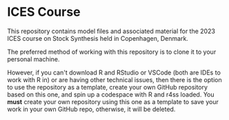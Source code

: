 # ICES Course

This repository contains model files and associated material for the 2023 ICES course on Stock Synthesis held in Copenhagen, Denmark.

The preferred method of working with this repository is to clone it to your personal machine. 

However, if you can't download R and RStudio or VSCode (both are IDEs to work with R in) or are having other technical issues, then there is the option to use the repository as a template, create your own GitHub repository based on this one, and spin up a codespace with R and r4ss loaded. You **must** create your own repository using this one as a template to save your work in your own GitHub repo, otherwise, it will be deleted.
